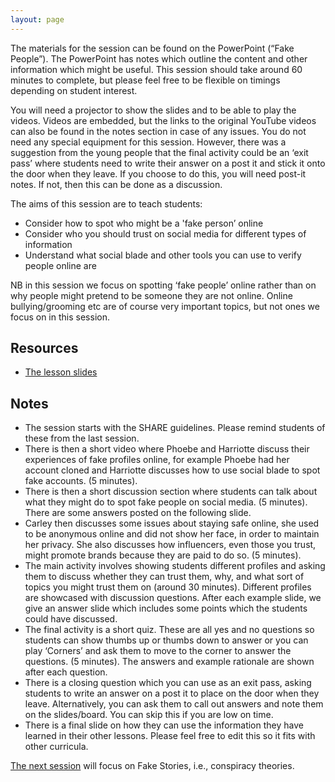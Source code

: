 ```yaml
--- 
layout: page
---
```


The materials for the session can be found on the PowerPoint (“Fake People”).  The PowerPoint has notes which outline the content and other information which might be useful.  This session should take around 60 minutes to complete, but please feel free to be flexible on timings depending on student interest.  

You will need a projector to show the slides and to be able to play the videos.  Videos are embedded, but the links to the original YouTube videos can also be found in the notes section in case of any issues.  You do not need any special equipment for this session. However, there was a suggestion from the young people that the final activity could be an ‘exit pass’ where students need to write their answer on a post it and stick it onto the door when they leave.  If you choose to do this, you will need post-it notes. If not, then this can be done as a discussion.  

The aims of this session are to teach students:
*	Consider how to spot who might be a 'fake person’ online
*	Consider who you should trust on social media for different types of information
*	Understand what social blade and other tools you can use to verify people online are

NB in this session we focus on spotting ‘fake people’ online rather than on why people might pretend to be someone they are not online. Online bullying/grooming etc are of course very important topics, but not ones we focus on in this session. 

## Resources
* [The lesson slides]({{site.baseurl}}/assets/lessons/3.Fake_People.pptx)

## Notes

*	The session starts with the SHARE guidelines.  Please remind students of these from the last session.  
*	There is then a short video where Phoebe and Harriotte discuss their experiences of fake profiles online, for example Phoebe had her account cloned and Harriotte discusses how to use social blade to spot fake accounts. (5 minutes).
*	There is then a short discussion section where students can talk about what they might do to spot fake people on social media. (5 minutes).  There are some answers posted on the following slide.
*	Carley then discusses some issues about staying safe online, she used to be anonymous online and did not show her face, in order to maintain her privacy. She also discusses how influencers, even those you trust, might promote brands because they are paid to do so. (5 minutes).
*	The main activity involves showing students different profiles and asking them to discuss whether they can trust them, why, and what sort of topics you might trust them on (around 30 minutes).  Different profiles are showcased with discussion questions.  After each example slide, we give an answer slide which includes some points which the students could have discussed.
*	The final activity is a short quiz.  These are all yes and no questions so students can show thumbs up or thumbs down to answer or you can play ‘Corners’ and ask them to move to the corner to answer the questions.  (5 minutes).  The answers and example rationale are shown after each question.  
*	There is a closing question which you can use as an exit pass, asking students to write an answer on a post it to place on the door when they leave. Alternatively, you can ask them to call out answers and note them on the slides/board.  You can skip this if you are low on time.
*	There is a final slide on how they can use the information they have learned in their other lessons.  Please feel free to edit this so it fits with other curricula.  

[The next session](session4) will focus on Fake Stories, i.e., conspiracy theories.  

